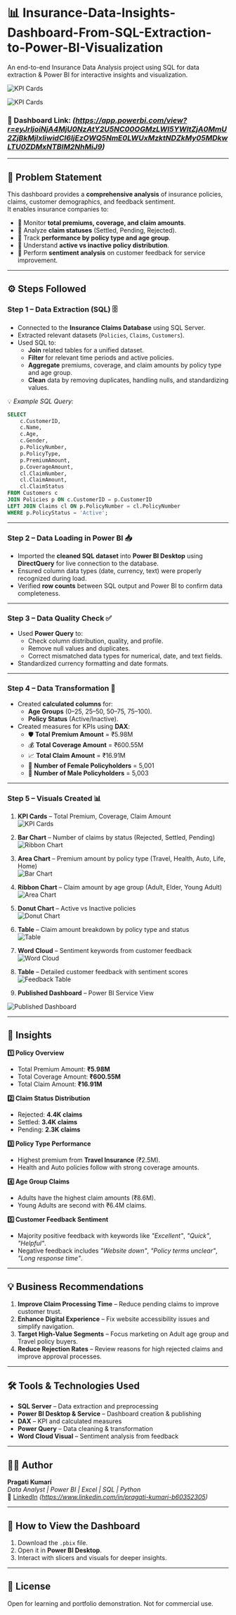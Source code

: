 # 📊 Insurance-Data-Insights-Dashboard-From-SQL-Extraction-to-Power-BI-Visualization

An end-to-end Insurance Data Analysis project using SQL for data extraction &amp; Power BI for interactive insights and visualization.

![KPI Cards](https://github.com/user-attachments/assets/a2daae2e-8478-45ee-ba90-dd337dda00c8)

![KPI Cards](https://github.com/user-attachments/assets/09e7e711-e844-4455-bcd6-ebc6c1fccf57)



### 🔗 Dashboard Link: *(https://app.powerbi.com/view?r=eyJrIjoiNjA4MjU0NzAtY2U5NC00OGMzLWI5YWItZjA0MmU2ZjBkMjIxIiwidCI6IjEzOWQ5NmE0LWUxMzktNDZkMy05MDkwLTU0ZDMxNTBlM2NhMiJ9)*  

---

## 📝 Problem Statement  

This dashboard provides a **comprehensive analysis** of insurance policies, claims, customer demographics, and feedback sentiment.  
It enables insurance companies to:  

- 📌 Monitor **total premiums, coverage, and claim amounts**.  
- 📌 Analyze **claim statuses** (Settled, Pending, Rejected).  
- 📌 Track **performance by policy type and age group**.  
- 📌 Understand **active vs inactive policy distribution**.  
- 📌 Perform **sentiment analysis** on customer feedback for service improvement.  

---

## ⚙️ Steps Followed  

### **Step 1 – Data Extraction (SQL)** 🗄  
- Connected to the **Insurance Claims Database** using SQL Server.  
- Extracted relevant datasets (`Policies`, `Claims`, `Customers`).  
- Used SQL to:  
  - **Join** related tables for a unified dataset.  
  - **Filter** for relevant time periods and active policies.  
  - **Aggregate** premiums, coverage, and claim amounts by policy type and age group.  
  - **Clean** data by removing duplicates, handling nulls, and standardizing values.  

💡 *Example SQL Query:*  
```sql
SELECT 
    c.CustomerID,
    c.Name,
    c.Age,
    c.Gender,
    p.PolicyNumber,
    p.PolicyType,
    p.PremiumAmount,
    p.CoverageAmount,
    cl.ClaimNumber,
    cl.ClaimAmount,
    cl.ClaimStatus
FROM Customers c
JOIN Policies p ON c.CustomerID = p.CustomerID
LEFT JOIN Claims cl ON p.PolicyNumber = cl.PolicyNumber
WHERE p.PolicyStatus = 'Active';

```

---


### **Step 2 – Data Loading in Power BI** 📥  
- Imported the **cleaned SQL dataset** into **Power BI Desktop** using **DirectQuery** for live connection to the database.  
- Ensured column data types (date, currency, text) were properly recognized during load.  
- Verified **row counts** between SQL output and Power BI to confirm data completeness.  

---

### **Step 3 – Data Quality Check** ✅  
- Used **Power Query** to:  
  - Check column distribution, quality, and profile.  
  - Remove null values and duplicates.  
  - Correct mismatched data types for numerical, date, and text fields.  
- Standardized currency formatting and date formats.  

---

### **Step 4 – Data Transformation** 🔄  
- Created **calculated columns** for:  
  - **Age Groups** (0–25, 25–50, 50–75, 75–100).  
  - **Policy Status** (Active/Inactive).  
- Created measures for KPIs using **DAX**:  
  - 🛡 **Total Premium Amount** = ₹5.98M  
  - 💰 **Total Coverage Amount** = ₹600.55M  
  - 📈 **Total Claim Amount** = ₹16.91M  
  - 👩 **Number of Female Policyholders** = 5,001  
  - 👨 **Number of Male Policyholders** = 5,003  

---

### **Step 5 – Visuals Created** 📊  

1. **KPI Cards** – Total Premium, Coverage, Claim Amount  
   ![KPI Cards](https://github.com/user-attachments/assets/a2c36765-ac1c-4e2f-9d6f-565217b3371f)  

2. **Bar Chart** – Number of claims by status (Rejected, Settled, Pending)  
   ![Ribbon Chart](https://github.com/user-attachments/assets/1cd8beeb-955a-4e0b-bb99-8c52ec0d501c)

4. **Area Chart** – Premium amount by policy type (Travel, Health, Auto, Life, Home)  
   ![Bar Chart ](https://github.com/user-attachments/assets/8bdc267c-3390-4cd3-81b5-d881f597a020) 

6. **Ribbon Chart** – Claim amount by age group (Adult, Elder, Young Adult)  
    ![Area Chart](https://github.com/user-attachments/assets/4de790bd-b9e6-41ae-b7cc-08c5e8e6517d) 

7. **Donut Chart** – Active vs Inactive policies  
   ![Donut Chart](https://github.com/user-attachments/assets/9d1fae49-d95e-4f8b-b8c1-bf65bb88d208)  

8. **Table** – Claim amount breakdown by policy type and status  
   ![Table](https://github.com/user-attachments/assets/103bb45d-26a5-40ab-850e-33b5595d10f6)  

9. **Word Cloud** – Sentiment keywords from customer feedback  
   ![Word Cloud](https://github.com/user-attachments/assets/1cb4ecde-cddc-4666-90e5-529ba9b39ef9)

10. **Table** – Detailed customer feedback with sentiment scores  
   ![Feedback Table](https://github.com/user-attachments/assets/5b9fa663-e8b7-4944-b63a-67f578c14134)  

11. **Published Dashboard** – Power BI Service View  

   ![Published Dashboard](https://github.com/user-attachments/assets/10a0db53-52ae-4ba1-a551-9ee4d76e6f30)  


---



## 📌 Insights  

**1️⃣ Policy Overview**  
- Total Premium Amount: **₹5.98M**  
- Total Coverage Amount: **₹600.55M**  
- Total Claim Amount: **₹16.91M**  

**2️⃣ Claim Status Distribution**  
- Rejected: **4.4K claims**  
- Settled: **3.4K claims**  
- Pending: **2.3K claims**  

**3️⃣ Policy Type Performance**  
- Highest premium from **Travel Insurance** (₹2.5M).  
- Health and Auto policies follow with strong coverage amounts.  

**4️⃣ Age Group Claims**  
- Adults have the highest claim amounts (₹8.6M).  
- Young Adults are second with ₹6.4M claims.  

**5️⃣ Customer Feedback Sentiment**  
- Majority positive feedback with keywords like *"Excellent"*, *"Quick"*, *"Helpful"*.  
- Negative feedback includes *"Website down"*, *"Policy terms unclear"*, *"Long response time"*.  

---

## 💡 Business Recommendations  

1. **Improve Claim Processing Time** – Reduce pending claims to improve customer trust.  
2. **Enhance Digital Experience** – Fix website accessibility issues and simplify navigation.  
3. **Target High-Value Segments** – Focus marketing on Adult age group and Travel policy buyers.  
4. **Reduce Rejection Rates** – Review reasons for high rejected claims and improve approval processes.  

---

## 🛠 Tools & Technologies Used  

- **SQL Server** – Data extraction and preprocessing  
- **Power BI Desktop & Service** – Dashboard creation & publishing  
- **DAX** – KPI and calculated measures  
- **Power Query** – Data cleaning & transformation  
- **Word Cloud Visual** – Sentiment analysis from feedback  

---

## 🙋‍♀️ Author  

**Pragati Kumari**  
_Data Analyst | Power BI | Excel | SQL | Python_  
🔗 [LinkedIn](#) *(https://www.linkedin.com/in/pragati-kumari-b60352305)*  

---

## 🚀 How to View the Dashboard  

1. Download the `.pbix` file.  
2. Open it in **Power BI Desktop**.  
3. Interact with slicers and visuals for deeper insights.  

---

## 📄 License  

Open for learning and portfolio demonstration. Not for commercial use.  
